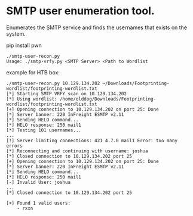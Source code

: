 
# SMTP user enumeration tool.

Enumerates the SMTP service and finds the usernames that exists on the system.

pip install pwn

```shell
./smtp-user-recon.py
Usage: ./smtp-vrfy.py <SMTP Server> <Path to Wordlist
```


example for HTB box:

```shell
./smtp-user-recon.py 10.129.134.202 ~/Downloads/Footprinting-wordlist/footprinting-wordlist.txt
[*] Starting SMTP VRFY scan on 10.129.134.202
[*] Using wordlist: /home/olddog/Downloads/Footprinting-wordlist/footprinting-wordlist.txt
[+] Opening connection to 10.129.134.202 on port 25: Done
[*] Server banner: 220 InFreight ESMTP v2.11
[*] Sending HELO command...
[*] HELO response: 250 mail1
[*] Testing 101 usernames...
...
[!] Server limiting connections: 421 4.7.0 mail1 Error: too many errors
[*] Reconnecting and continuing with username: joshua
[*] Closed connection to 10.129.134.202 port 25
[+] Opening connection to 10.129.134.202 on port 25: Done
[*] Server banner: 220 InFreight ESMTP v2.11
[*] Sending HELO command...
[*] HELO response: 250 mail1
[-] Invalid User: joshua
...
[*] Closed connection to 10.129.134.202 port 25

[+] Found 1 valid users:
    - rxxn
```


